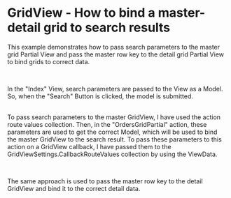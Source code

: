 # GridView - How to bind a master-detail grid to search results


<p>This example demonstrates how to pass search parameters to the master grid Partial View and pass the master row key to the detail grid Partial View to bind grids to correct data.</p><br />
<p>In the "Index" View, search parameters are passed to the View as a Model. So, when the "Search" Button is clicked, the model is submitted.</p><p><br />
To pass search parameters to the master GridView, I have used the action route values collection. Then, in the "OrdersGridPartial" action, these parameters are used to get the correct Model, which will be used to bind the master GridView to the search result. To pass these parameters to this action on a GridView callback, I have passed them to the GridViewSettings.CallbackRouteValues collection by using the ViewData.</p><br />
<p>The same approach is used to pass the master row key to the detail GridView and bind it to the correct detail data.</p>

<br/>


